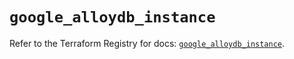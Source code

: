 # `google_alloydb_instance`

Refer to the Terraform Registry for docs: [`google_alloydb_instance`](https://registry.terraform.io/providers/hashicorp/google/6.48.0/docs/resources/alloydb_instance).
